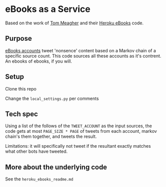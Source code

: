 # eBooks as a Service

Based on the work of [Tom Meagher](https://github.com/tommeagher) and their [Heroku eBooks](https://github.com/tommeagher/heroku_ebooks) code. 

## Purpose

[eBooks accounts](https://en.wikipedia.org/wiki/Horse_ebooks) tweet 'nonsence' content based on a Markov chain of a specific source count. This code sources all these accounts as it's contrent. An ebooks of ebooks, if you will. 

## Setup

Clone this repo

Change the `local_settings.py` per comments

## Tech spec

Using a list of the follows of the `TWEET_ACCOUNT` as the input sources, the code gets at most `PAGE_SIZE * PAGE` of tweets from each account, markov chain's them together, and tweets the result. 

Limitations: it will specifically not tweet if the resultant exactly matches what other bots have tweeted. 

## More about the underlying code

See the `heroku_ebooks_readme.md`
